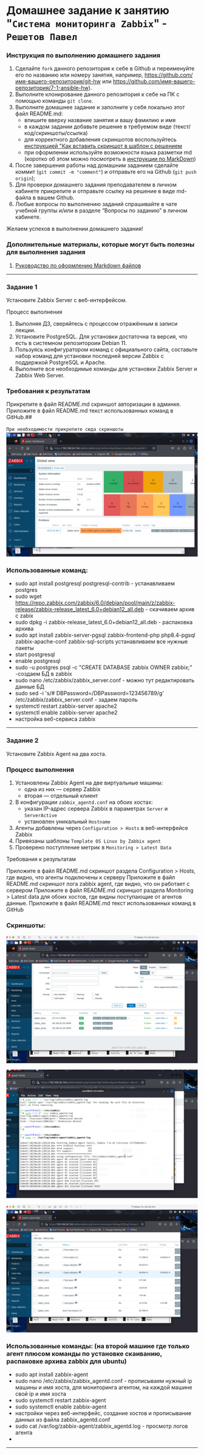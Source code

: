 # Домашнее задание к занятию "`Система мониторинга Zabbix`" - `Решетов Павел`


### Инструкция по выполнению домашнего задания

   1. Сделайте `fork` данного репозитория к себе в Github и переименуйте его по названию или номеру занятия, например, https://github.com/имя-вашего-репозитория/git-hw или  https://github.com/имя-вашего-репозитория/7-1-ansible-hw).
   2. Выполните клонирование данного репозитория к себе на ПК с помощью команды `git clone`.
   3. Выполните домашнее задание и заполните у себя локально этот файл README.md:
      - впишите вверху название занятия и вашу фамилию и имя
      - в каждом задании добавьте решение в требуемом виде (текст/код/скриншоты/ссылка)
      - для корректного добавления скриншотов воспользуйтесь [инструкцией "Как вставить скриншот в шаблон с решением](https://github.com/netology-code/sys-pattern-homework/blob/main/screen-instruction.md)
      - при оформлении используйте возможности языка разметки md (коротко об этом можно посмотреть в [инструкции  по MarkDown](https://github.com/netology-code/sys-pattern-homework/blob/main/md-instruction.md))
   4. После завершения работы над домашним заданием сделайте коммит (`git commit -m "comment"`) и отправьте его на Github (`git push origin`);
   5. Для проверки домашнего задания преподавателем в личном кабинете прикрепите и отправьте ссылку на решение в виде md-файла в вашем Github.
   6. Любые вопросы по выполнению заданий спрашивайте в чате учебной группы и/или в разделе “Вопросы по заданию” в личном кабинете.
   
Желаем успехов в выполнении домашнего задания!
   
### Дополнительные материалы, которые могут быть полезны для выполнения задания

1. [Руководство по оформлению Markdown файлов](https://gist.github.com/Jekins/2bf2d0638163f1294637#Code)

---

### Задание 1

Установите Zabbix Server с веб-интерфейсом.

Процесс выполнения

1. Выполняя ДЗ, сверяйтесь с процессом отражённым в записи лекции.
2. Установите PostgreSQL. Для установки достаточна та версия, что есть в системном репозитороии Debian 11.
3. Пользуясь конфигуратором команд с официального сайта, составьте набор команд для установки последней версии Zabbix с поддержкой PostgreSQL и Apache.
4. Выполните все необходимые команды для установки Zabbix Server и Zabbix Web Server.

### Требования к результатам

Прикрепите в файл README.md скриншот авторизации в админке.
Приложите в файл README.md текст использованных команд в GitHub.##


`При необходимости прикрепитe сюда скриншоты`
![web-server-zabbix](img/task-1.png)

### Использованные команд:
- sudo apt install postgresql postgresql-contrib - устанавливаем postgres
- sudo wget https://repo.zabbix.com/zabbix/6.0/debian/pool/main/z/zabbix-release/zabbix-release_latest_6.0+debian12_all.deb - скачиваем архив с zabix
- sudo dpkg -i zabbix-release_latest_6.0+debian12_all.deb - распаковка архива
- sudo apt install zabbix-server-pgsql zabbix-frontend-php php8.4-pgsql zabbix-apache-conf zabbix-sql-scripts устанавливаем все нужные пакеты
- start postgresql
- enable postgresql
- sudo -u postgres psql -c "CREATE DATABASE zabbix OWNER zabbix;" -создаем БД в zabbix
- sudo nano /etc/zabbix/zabbix_server.conf - можно тут редактировать данные БД
- sudo sed -i 's/# DBPassword=/DBPassword=123456789/g' /etc/zabbix/zabbix_server.conf - задаем пароль
- systemctl restart zabbix-server apache2
- systemctl enable zabbix-server apache2
- настройка веб-сервиса zabbix
---

### Задание 2

Установите Zabbix Agent на два хоста.

### Процесс выполнения

1. Установлены Zabbix Agent на две виртуальные машины:
   - одна из них — сервер Zabbix  
   - вторая — отдельный клиент
2. В конфигурации `zabbix_agentd.conf` на обоих хостах:
   - указан IP-адрес сервера Zabbix в параметрах `Server` и `ServerActive`
   - установлен уникальный `Hostname`
3. Агенты добавлены через `Configuration > Hosts` в веб-интерфейсе Zabbix
4. Привязаны шаблоны `Template OS Linux by Zabbix agent`
5. Проверено поступление метрик в `Monitoring > Latest Data`

Требования к результатам

Приложите в файл README.md скриншот раздела Configuration > Hosts, где видно, что агенты подключены к серверу
Приложите в файл README.md скриншот лога zabbix agent, где видно, что он работает с сервером
Приложите в файл README.md скриншот раздела Monitoring > Latest data для обоих хостов, где видны поступающие от агентов данные.
Приложите в файл README.md текст использованных команд в GitHub


### Скриншоты:

![Configuration Hosts](img/task-2-1.png)

![agent log](img/task-2-2.png)

![Latest data](img/task-2-3.png)


### Использованные команды: (на второй машине где только агент плюсом команды по установке скаиванию, распаковке архива zabbix для ubuntu)
- sudo apt install zabbix-agent
- sudo nano /etc/zabbix/zabbix_agentd.conf - прописываем нужный ip машины и имя хоста, для мониторинга агентом, на каждой машине свой ip и имя хоста
- sudo systemctl restart zabbix-agent
- sudo systemctl enable zabbix-agent
- настройки через веб-интерфейс, создание хостов и прописывание данных из файла zabbix_agentd.conf
- sudo cat /var/log/zabbix-agent/zabbix_agentd.log - просмотр логов агента
- 

---

